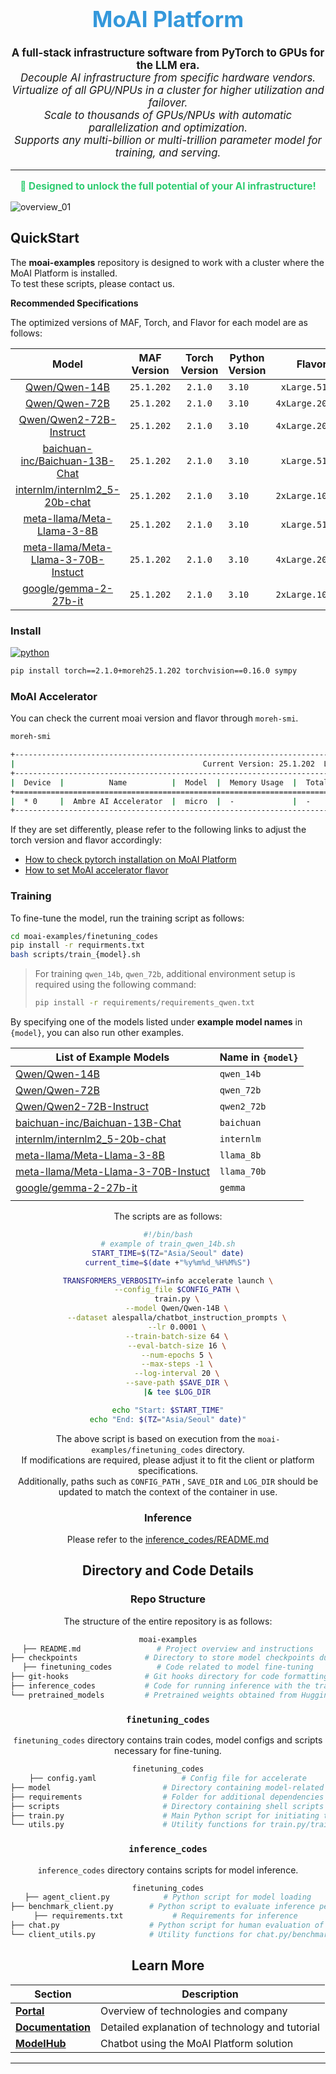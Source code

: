 <div align="center">
  <h1 style="font-size: 2.5em; color: #3498db;">MoAI Platform</h1>
</div>

<p align="center" style="font-size: 1.2em;">
  <strong>A full-stack infrastructure software from PyTorch to GPUs for the LLM era.</strong><br/>
  <em>Decouple AI infrastructure from specific hardware vendors.</em><br/>
  <em>Virtualize of all GPU/NPUs in a cluster for higher utilization and failover.</em><br/>
  <em>Scale to thousands of GPUs/NPUs with automatic parallelization and optimization.</em><br/>
  <em>Supports any multi-billion or multi-trillion parameter model for training, and serving.</em><br/>
</p>

<hr/>

<p align="center" style="font-size: 1.1em; color: #2ecc71;">
  <strong>🚀 Designed to unlock the full potential of your AI infrastructure!</strong>
</p>

![overview_01](https://github.com/user-attachments/assets/a1d7b9b5-83f6-4844-8f16-fb6a288f54b3)

## QuickStart

The **moai-examples** repository is designed to work with a cluster where the MoAI Platform is installed.  
To test these scripts, please contact us.

**Recommended Specifications**

The optimized versions of MAF, Torch, and Flavor for each model are as follows:

<div align="center">


|                            Model                             | MAF Version | Torch Version | Python Version |      Flavor      | Train Batch | Eval Batch |
| :----------------------------------------------------------: | :---------: | :-----------: | -------------- | :--------------: | :---------: | :--------: |
|    [Qwen/Qwen-14B](https://huggingface.co/Qwen/Qwen-14B)     | `25.1.202`  |    `2.1.0`    | `3.10`         |  `xLarge.512GB`  |     64      |     16     |
|    [Qwen/Qwen-72B](https://huggingface.co/Qwen/Qwen-72B)     | `25.1.202`  |    `2.1.0`    | `3.10`         | `4xLarge.2048GB` |     256     |     8      |
| [Qwen/Qwen2-72B-Instruct](https://huggingface.co/Qwen/Qwen2-72B-Instruct) | `25.1.202`  |    `2.1.0`    | `3.10`         | `4xLarge.2048GB` |     32      |     32     |
| [baichuan-inc/Baichuan-13B-Chat](https://huggingface.co/baichuan-inc/Baichuan-13B-Chat) | `25.1.202`  |    `2.1.0`    | `3.10`         |  `xLarge.512GB`  |     64      |     16     |
| [internlm/internlm2_5-20b-chat](https://huggingface.co/internlm/internlm2_5-20b-chat) | `25.1.202`  |    `2.1.0`    | `3.10`         | `2xLarge.1024GB` |     64      |     16     |
| [meta-llama/Meta-Llama-3-8B ](https://huggingface.co/meta-llama/Meta-Llama-3-8B) | `25.1.202`  |    `2.1.0`    | `3.10`         |  `xLarge.512GB`  |     64      |     32     |
| [meta-llama/Meta-Llama-3-70B-Instuct ](https://huggingface.co/meta-llama/Meta-Llama-3-8B-Instruct) | `25.1.202`  |    `2.1.0`    | `3.10`         | `4xLarge.2048GB` |     256     |     64     |
| [google/gemma-2-27b-it](https://huggingface.co/google/gemma-2-27b-it) | `25.1.202`  |    `2.1.0`    | `3.10`         | `2xLarge.1024GB` |     64      |     32     |

</div>

### Install

[![python](https://img.shields.io/badge/Python-3.10-3776AB.svg?style=flat&logo=python&logoColor=white)](https://www.python.org)

```bash
pip install torch==2.1.0+moreh25.1.202 torchvision==0.16.0 sympy
```

### MoAI Accelerator

You can check the current moai version and flavor through `moreh-smi`.
```bash
moreh-smi

+-----------------------------------------------------------------------------------------------+
|                                          Current Version: 25.1.202  Latest Version: 25.1.202  |
+-----------------------------------------------------------------------------------------------+
|  Device  |          Name          |  Model  |  Memory Usage  |  Total Memory  |  Utilization  |
+===============================================================================================+
|  * 0     |  Ambre AI Accelerator  |  micro  |  -             |  -             |  -            |
+-----------------------------------------------------------------------------------------------+
```
If they are set differently, please refer to the following links to adjust the torch version and flavor accordingly:
- [How to check pytorch installation on MoAI Platform](https://docs.moreh.io/tutorials/llama3_8b_tutorial/1_prepare_fine-tuning/#checking-pytorch-installation)
- [How to set MoAI accelerator flavor](https://docs.moreh.io/tutorials/llama3_8b_tutorial/1_prepare_fine-tuning/#checking-pytorch-installation)

### Training
To fine-tune the model, run the training script as follows:

```bash
cd moai-examples/finetuning_codes
pip install -r requirments.txt
bash scripts/train_{model}.sh
```
> For training `qwen_14b`, `qwen_72b`, additional environment setup is required using the following command:
> ```bash
> pip install -r requirements/requirements_qwen.txt
> ```


By specifying one of the models listed under **example model names** in `{model}`, you can also run other examples.  

<div align="center" style="margin-top: 1rem;">

|  **List of Example Models**                                                             |  Name in `{model}`|
|-----------------------------------------------------------------------------------------|---------------|
| [Qwen/Qwen-14B](https://huggingface.co/Qwen/Qwen-14B)                                   | `qwen_14b`    |
| [Qwen/Qwen-72B](https://huggingface.co/Qwen/Qwen-72B)                                   | `qwen_72b`    |
| [Qwen/Qwen2-72B-Instruct](https://huggingface.co/Qwen/Qwen2-72B-Instruct)               | `qwen2_72b`   |
| [baichuan-inc/Baichuan-13B-Chat](https://huggingface.co/baichuan-inc/Baichuan-13B-Chat) | `baichuan`    |
| [internlm/internlm2_5-20b-chat](https://huggingface.co/internlm/internlm2_5-20b-chat)   | `internlm`    |
| [meta-llama/Meta-Llama-3-8B ](https://huggingface.co/meta-llama/Meta-Llama-3-8B)        | `llama_8b`    |
| [meta-llama/Meta-Llama-3-70B-Instuct ](https://huggingface.co/meta-llama/Meta-Llama-3-8B-Instruct) | `llama_70b` |
| [google/gemma-2-27b-it](https://huggingface.co/google/gemma-2-27b-it)                   | `gemma`       |
|</div>||


The scripts are as follows:

```bash
#!/bin/bash
# example of train_qwen_14b.sh
START_TIME=$(TZ="Asia/Seoul" date)
current_time=$(date +"%y%m%d_%H%M%S")

TRANSFORMERS_VERBOSITY=info accelerate launch \
    --config_file $CONFIG_PATH \
    train.py \
    --model Qwen/Qwen-14B \
    --dataset alespalla/chatbot_instruction_prompts \
    --lr 0.0001 \
    --train-batch-size 64 \
    --eval-batch-size 16 \
    --num-epochs 5 \
    --max-steps -1 \
    --log-interval 20 \
    --save-path $SAVE_DIR \
    |& tee $LOG_DIR

echo "Start: $START_TIME"
echo "End: $(TZ="Asia/Seoul" date)"
```

The above script is based on execution from the `moai-examples/finetuning_codes` directory.  
If modifications are required, please adjust it to fit the client or platform specifications.   
Additionally, paths such as `CONFIG_PATH` , `SAVE_DIR` and `LOG_DIR` should be updated to match the context of the container in use.

### Inference


Please refer to the [inference_codes/README.md](inference_codes/README.md)



## **Directory and Code Details**

### Repo Structure

The structure of the entire repository is as follows:

```bash
moai-examples
├── README.md                 # Project overview and instructions
├── checkpoints               # Directory to store model checkpoints during finetuning
├── finetuning_codes          # Code related to model fine-tuning
├── git-hooks                 # Git hooks directory for code formatting and other pre/post-commit tasks
├── inference_codes           # Code for running inference with the trained model
└── pretrained_models         # Pretrained weights obtained from Huggingface
```



### `finetuning_codes`

 `finetuning_codes` directory contains train codes, model configs and scripts necessary for fine-tuning.

```bash
finetuning_codes
├── config.yaml                   # Config file for accelerate
├── model                         # Directory containing model-related files
├── requirements                  # Folder for additional dependencies or packages required for fine-tuning
├── scripts                       # Directory containing shell scripts for different fine-tuning setups
├── train.py                      # Main Python script for initiating the fine-tuning process
└── utils.py                      # Utility functions for train.py/train_internlm.py
```

### `inference_codes`

 `inference_codes` directory contains scripts for model inference. 

```bash
finetuning_codes
├── agent_client.py            # Python script for model loading
├── benchmark_client.py        # Python script to evaluate inference performance 
├── requirements.txt           # Requirements for inference 
├── chat.py                    # Python script for human evaluation of loaded model
└── client_utils.py            # Utility functions for chat.py/benchmark_client.py/agent_client.py
```




## Learn More

| **Section**       | **Description**                                 |
|-------------------|-------------------------------------------------|
| **[Portal](https://moreh.io/)**        | Overview of technologies and company            |
| **[Documentation](https://docs.moreh.io/)** | Detailed explanation of technology and tutorial |
| **[ModelHub](https://model-hub.moreh.io/)**     | Chatbot using the MoAI Platform solution        |


---
